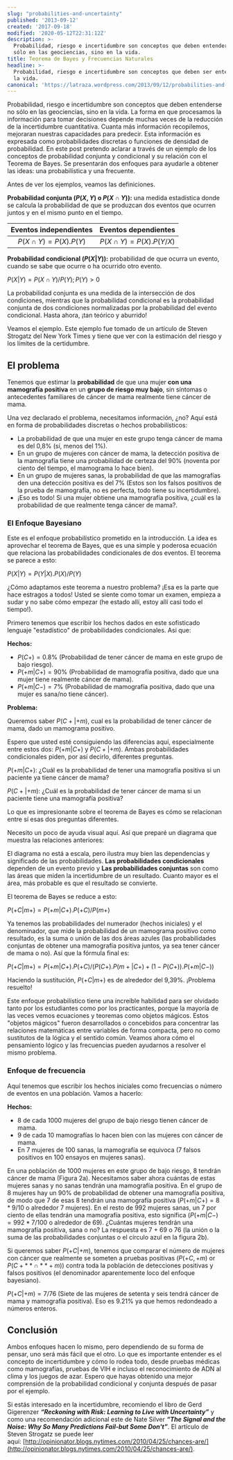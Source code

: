 ```yaml
---
slug: "probabilities-and-uncertainty"
published: '2013-09-12'
created: '2017-09-18'
modified: '2020-05-12T22:31:12Z'
description: >-
  Probabilidad, riesgo e incertidumbre son conceptos que deben entenderse no
  sólo en las geociencias, sino en la vida.
title: Teorema de Bayes y Frecuencias Naturales
headline: >-
  Probabilidad, riesgo e incertidumbre son conceptos que deben ser entendidos en
  la vida.
canonical: 'https://latraza.wordpress.com/2013/09/12/probabilities-and-uncertainty-bayes-theorem-and-natural-frequencies/'
---
```


Probabilidad, riesgo e incertidumbre son conceptos que deben entenderse no sólo en las geociencias, sino en la vida. La forma en que procesamos la información para tomar decisiones depende muchas veces de la reducción de la incertidumbre cuantitativa. Cuanta más información recopilemos, mejoraran nuestras capacidades para predecir. Esta información es expresada como probabilidades discretas o funciones de densidad de probabilidad. En este post pretendo aclarar a través de un ejemplo de los conceptos de probabilidad conjunta y condicional y su relación con el Teorema de Bayes. Se presentarán dos enfoques para ayudarle a obtener las ideas: una probabilística y una frecuente.

Antes de ver los ejemplos, veamos las definiciones.

**Probabilidad conjunta ($P(X,Y)$ o $P(X \cap Y)$):** una medida estadística donde se calcula la probabilidad de que se produzcan dos eventos que ocurren juntos y en el mismo punto en el tiempo.

| **Eventos independientes** | **Eventos dependientes** |
| :------------------------: | :----------------------: |
|   $P(X \cap Y)=P(X).P(Y)$   | $P(X \cap Y)=P(X).P(Y/X)$ |

**Probabilidad condicional ($P(X  |  Y)$):** probabilidad de que ocurra un evento, cuando se sabe que ocurre o ha ocurrido otro evento.

$P(X  |  Y) = P(X \cap Y)/P(Y); P(Y) > 0$

La probabilidad conjunta es una medida de la intersección de dos condiciones, mientras que la probabilidad condicional es la probabilidad conjunta de dos condiciones normalizadas por la probabilidad del evento condicional. Hasta ahora, ¡tan teórico y aburrido!

Veamos el ejemplo. Este ejemplo fue tomado de un artículo de Steven Strogatz del New York Times y tiene que ver con la estimación del riesgo y los límites de la certidumbre.

## El problema

Tenemos que estimar la **probabilidad** de que una mujer **con una mamografía positiva** en un **grupo de riesgo muy bajo**, sin síntomas o antecedentes familiares de cáncer de mama realmente tiene cáncer de mama.

Una vez declarado el problema, necesitamos información, ¿no? Aquí está en forma de probabilidades discretas o hechos probabilísticos:

 - La probabilidad de que una mujer en este grupo tenga cáncer de mama es del 0,8% (sí, menos del 1%).
 - En un grupo de mujeres con cáncer de mama, la detección positiva de la mamografía tiene una probabilidad de certeza del 90% (noventa por ciento del tiempo, el mamograma lo hace bien).
 - En un grupo de mujeres sanas, la probabilidad de que las mamografías den una detección positiva es del 7% (Estos son los falsos positivos de la prueba de mamografía, no es perfecta, todo tiene su incertidumbre).
 - ¡Eso es todo! Si una mujer obtiene una mamografía positiva, ¿cuál es la probabilidad de que realmente tenga cáncer de mama?.

### El Enfoque Bayesiano

Este es el enfoque probabilístico prometido en la introducción. La idea es aprovechar el teorema de Bayes, que es una simple y poderosa ecuación que relaciona las probabilidades condicionales de dos eventos. El teorema se parece a esto:

$P(X  |  Y)=P(Y  |  X).P(X)/P(Y)$

¿Cómo adaptamos este teorema a nuestro problema? ¡Esa es la parte que hace estragos a todos! Usted se siente como tomar un examen, empieza a sudar y no sabe cómo empezar (he estado allí, estoy allí casi todo el tiempo!).

Primero tenemos que escribir los hechos dados en este sofisticado lenguaje "estadístico" de probabilidades condicionales. Asi que:

**Hechos:**

- $P(C+) = 0.8\%$ (Probabilidad de tener cáncer de mama en este grupo de bajo riesgo).
- $P(+m  |  C+) = 90\%$ (Probabilidad de mamografía positiva, dado que una mujer tiene realmente cáncer de mama).
- $P(+m  |  C-) = 7\%$ (Probabilidad de mamografía positiva, dado que una mujer es sana/no tiene cáncer).

**Problema:**

Queremos saber $P (C+ | +m)$, cual es la probabilidad de tener cáncer de mama, dado un mamograma positivo.

Espero que usted esté consiguiendo las diferencias aquí, especialmente entre estos dos: $P(+m  |  C+)$ y $P(C+  |  +m)$. Ambas probabilidades condicionales piden, por así decirlo, diferentes preguntas.

$P(+m  |  C+)$: ¿Cuál es la probabilidad de tener una mamografía positiva si un paciente ya tiene cáncer de mama?

$P(C+  |  +m)$: ¿Cuál es la probabilidad de tener cáncer de mama si un paciente tiene una mamografía positiva?

Lo que es impresionante sobre el teorema de Bayes es cómo se relacionan entre sí esas dos preguntas diferentes.

Necesito un poco de ayuda visual aquí. Así que preparé un diagrama que muestra las relaciones anteriores:

<ImageBlog src="blog/probabilities-and-uncertainty/figure_1.jpg" width="1646" height="696" alt="Figura 1: Representación visual de probabilidades condicionales y conjuntas"/>

El diagrama no está a escala, pero ilustra muy bien las dependencias y significado de las probabilidades. **Las probabilidades condicionales** dependen de un evento previo y **Las probabilidades conjuntas** son como las áreas que miden la incertidumbre de un resultado. Cuanto mayor es el área, más probable es que el resultado se convierte.

El teorema de Bayes se reduce a esto:

$P(+C  |  m+)=P(+m  |  C+).P(+C)/P(m+)$

Ya tenemos las probabilidades del numerador (hechos iniciales) y el denominador, que mide la probabilidad de un mamograma positivo como resultado, es la suma o unión de las dos áreas azules (las probabilidades conjuntas de obtener una mamografía positiva juntos, ya sea tener cáncer de mama o no). Así que la fórmula final es:

$P(+C  |  m+)=P(+m  |  C+).P(+C)/(P(C+).P(m+  |  C+)+(1-P(C+)).P(+m  |  C-))$

Haciendo la sustitución, $P(+C  |  m+)$ es de alrededor del 9,39%. ¡Problema resuelto!

Este enfoque probabilístico tiene una increíble habilidad para ser olvidado tanto por los estudiantes como por los practicantes, porque la mayoría de las veces vemos ecuaciones y teoremas como objetos mágicos. Estos "objetos mágicos" fueron desarrollados o concebidos para concentrar las relaciones matemáticas entre variables de forma compacta, pero no como sustitutos de la lógica y el sentido común. Veamos ahora cómo el pensamiento lógico y las frecuencias pueden ayudarnos a resolver el mismo problema.

### Enfoque de frecuencia

Aquí tenemos que escribir los hechos iniciales como frecuencias o número de eventos en una población. Vamos a hacerlo:

**Hechos:**

- 8 de cada 1000 mujeres del grupo de bajo riesgo tienen cáncer de mama.
- 9 de cada 10 mamografías lo hacen bien con las mujeres con cáncer de mama.
- En 7 mujeres de 100 sanas, la mamografía se equivoca (7 falsos positivos en 100 ensayos en mujeres sanas).

En una población de 1000 mujeres en este grupo de bajo riesgo, 8 tendrán cáncer de mama (Figura 2a). Necesitamos saber ahora cuántas de estas mujeres sanas y no sanas tendrán una mamografía positiva. En el grupo de 8 mujeres hay un 90% de probabilidad de obtener una mamografía positiva, de modo que 7 de esas 8 tendrán una mamografía positiva ($P(+m  |  C+)=8*9/10$ o alrededor 7 mujeres). En el resto de 992 mujeres sanas, un 7 por ciento de ellas tendrán una mamografía positiva, esto significa ($P(+m  |  C-)=992*7/100$ o alrededor de 69). ¿Cuántas mujeres tendrán una mamografía positiva, sana o no? La respuesta es 7 + 69 o 76 (la unión o la suma de las probabilidades conjuntas o el círculo azul en la figura 2b).

<ImageBlog src="blog/probabilities-and-uncertainty/figure_2.jpg" width="487" height="257" alt="Figure 2: a) Representation of women with breast cancer to healthy ones. b) The blue circle represents the union of the joint probabilities of getting a positive mammogram in the populations of 'a'.s"/>

Si queremos saber $P(+C  |  +m)$, tenemos que comparar el número de mujeres con cáncer que realmente se someten a pruebas positivas ($P(+C,+m)$ or $P(C+** \cap **+m)$) contra toda la población de detecciones positivas y falsos positivos (el denominador aparentemente loco del enfoque bayesiano).

$P(+C  |  +m)=7/76$ (Siete de las mujeres de setenta y seis tendrá cáncer de mama y mamografía positiva). Eso es 9.21% ya que hemos redondeado a números enteros.

## Conclusión

Ambos enfoques hacen lo mismo, pero dependiendo de su forma de pensar, uno será más fácil que el otro. Lo que es importante entender es el concepto de incertidumbre y cómo lo rodea todo, desde pruebas médicas como mamografías, pruebas de VIH e incluso el reconocimiento de ADN al clima y los juegos de azar. Espero que hayas obtenido una mejor comprensión de la probabilidad condicional y conjunta después de pasar por el ejemplo.

Si estás interesado en la incertidumbre, recomiendo el libro de Gerd Gigerenzer _**“Reckoning with Risk: Learning to Live with Uncertainty”**_ y como una recomendación adicional este de Nate Silver _**“The Signal and the Noise: Why So Many Predictions Fail-but Some Don't”**_. El artículo de Steven Strogatz se puede leer aquí: [http://opinionator.blogs.nytimes.com/2010/04/25/chances-are/](http://opinionator.blogs.nytimes.com/2010/04/25/chances-are/).

